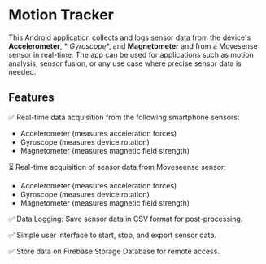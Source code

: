 # Motion Tracker

This Android application collects and logs sensor data from the device's **Accelerometer**, *
*Gyroscope**, and **Magnetometer** and from a Movesense sensor in real-time. The app can be used for
applications such as motion analysis, sensor fusion, or any use case where precise sensor data is
needed.

## Features

✅ Real-time data acquisition from the following smartphone sensors:
- Accelerometer (measures acceleration forces)
- Gyroscope (measures device rotation)
- Magnetometer (measures magnetic field strength)

⏳ Real-time acquisition of sensor data from Moveseense sensor:
- Accelerometer (measures acceleration forces)
- Gyroscope (measures device rotation)
- Magnetometer (measures magnetic field strength)

✅ Data Logging: Save sensor data in CSV format for post-processing.

✅ Simple user interface to start, stop, and export sensor data.

✅ Store data on Firebase Storage Database for remote access.
